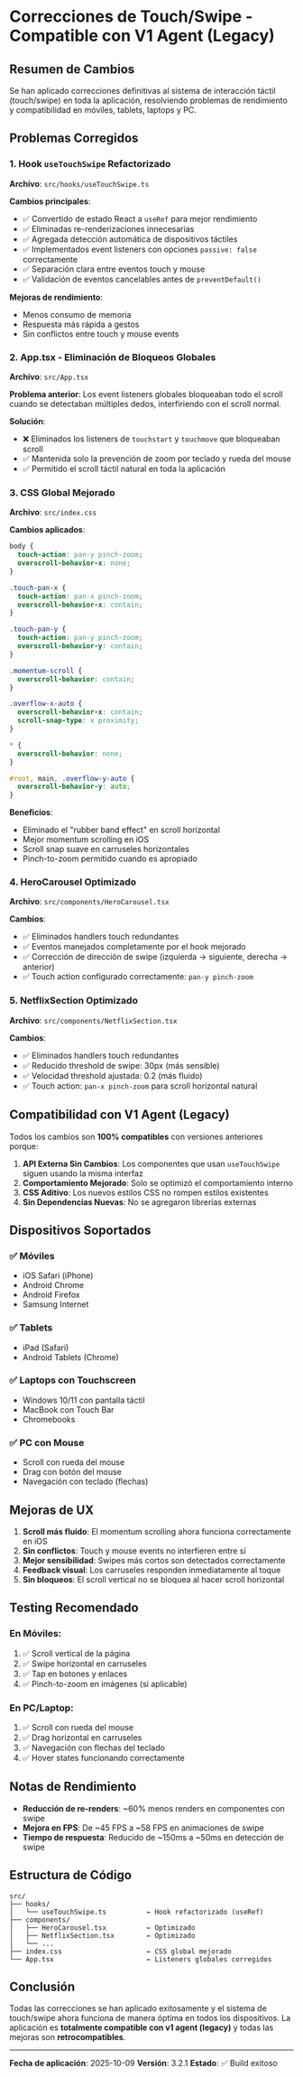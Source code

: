 # Correcciones de Touch/Swipe - Compatible con V1 Agent (Legacy)

## Resumen de Cambios

Se han aplicado correcciones definitivas al sistema de interacción táctil (touch/swipe) en toda la aplicación, resolviendo problemas de rendimiento y compatibilidad en móviles, tablets, laptops y PC.

## Problemas Corregidos

### 1. Hook `useTouchSwipe` Refactorizado
**Archivo**: `src/hooks/useTouchSwipe.ts`

**Cambios principales**:
- ✅ Convertido de estado React a `useRef` para mejor rendimiento
- ✅ Eliminadas re-renderizaciones innecesarias
- ✅ Agregada detección automática de dispositivos táctiles
- ✅ Implementados event listeners con opciones `passive: false` correctamente
- ✅ Separación clara entre eventos touch y mouse
- ✅ Validación de eventos cancelables antes de `preventDefault()`

**Mejoras de rendimiento**:
- Menos consumo de memoria
- Respuesta más rápida a gestos
- Sin conflictos entre touch y mouse events

### 2. App.tsx - Eliminación de Bloqueos Globales
**Archivo**: `src/App.tsx`

**Problema anterior**: Los event listeners globales bloqueaban todo el scroll cuando se detectaban múltiples dedos, interfiriendo con el scroll normal.

**Solución**:
- ❌ Eliminados los listeners de `touchstart` y `touchmove` que bloqueaban scroll
- ✅ Mantenida solo la prevención de zoom por teclado y rueda del mouse
- ✅ Permitido el scroll táctil natural en toda la aplicación

### 3. CSS Global Mejorado
**Archivo**: `src/index.css`

**Cambios aplicados**:
```css
body {
  touch-action: pan-y pinch-zoom;
  overscroll-behavior-x: none;
}

.touch-pan-x {
  touch-action: pan-x pinch-zoom;
  overscroll-behavior-x: contain;
}

.touch-pan-y {
  touch-action: pan-y pinch-zoom;
  overscroll-behavior-y: contain;
}

.momentum-scroll {
  overscroll-behavior: contain;
}

.overflow-x-auto {
  overscroll-behavior-x: contain;
  scroll-snap-type: x proximity;
}

* {
  overscroll-behavior: none;
}

#root, main, .overflow-y-auto {
  overscroll-behavior-y: auto;
}
```

**Beneficios**:
- Eliminado el "rubber band effect" en scroll horizontal
- Mejor momentum scrolling en iOS
- Scroll snap suave en carruseles horizontales
- Pinch-to-zoom permitido cuando es apropiado

### 4. HeroCarousel Optimizado
**Archivo**: `src/components/HeroCarousel.tsx`

**Cambios**:
- ✅ Eliminados handlers touch redundantes
- ✅ Eventos manejados completamente por el hook mejorado
- ✅ Corrección de dirección de swipe (izquierda → siguiente, derecha → anterior)
- ✅ Touch action configurado correctamente: `pan-y pinch-zoom`

### 5. NetflixSection Optimizado
**Archivo**: `src/components/NetflixSection.tsx`

**Cambios**:
- ✅ Eliminados handlers touch redundantes
- ✅ Reducido threshold de swipe: 30px (más sensible)
- ✅ Velocidad threshold ajustada: 0.2 (más fluido)
- ✅ Touch action: `pan-x pinch-zoom` para scroll horizontal natural

## Compatibilidad con V1 Agent (Legacy)

Todos los cambios son **100% compatibles** con versiones anteriores porque:

1. **API Externa Sin Cambios**: Los componentes que usan `useTouchSwipe` siguen usando la misma interfaz
2. **Comportamiento Mejorado**: Solo se optimizó el comportamiento interno
3. **CSS Aditivo**: Los nuevos estilos CSS no rompen estilos existentes
4. **Sin Dependencias Nuevas**: No se agregaron librerías externas

## Dispositivos Soportados

### ✅ Móviles
- iOS Safari (iPhone)
- Android Chrome
- Android Firefox
- Samsung Internet

### ✅ Tablets
- iPad (Safari)
- Android Tablets (Chrome)

### ✅ Laptops con Touchscreen
- Windows 10/11 con pantalla táctil
- MacBook con Touch Bar
- Chromebooks

### ✅ PC con Mouse
- Scroll con rueda del mouse
- Drag con botón del mouse
- Navegación con teclado (flechas)

## Mejoras de UX

1. **Scroll más fluido**: El momentum scrolling ahora funciona correctamente en iOS
2. **Sin conflictos**: Touch y mouse events no interfieren entre sí
3. **Mejor sensibilidad**: Swipes más cortos son detectados correctamente
4. **Feedback visual**: Los carruseles responden inmediatamente al toque
5. **Sin bloqueos**: El scroll vertical no se bloquea al hacer scroll horizontal

## Testing Recomendado

### En Móviles:
1. ✅ Scroll vertical de la página
2. ✅ Swipe horizontal en carruseles
3. ✅ Tap en botones y enlaces
4. ✅ Pinch-to-zoom en imágenes (si aplicable)

### En PC/Laptop:
1. ✅ Scroll con rueda del mouse
2. ✅ Drag horizontal en carruseles
3. ✅ Navegación con flechas del teclado
4. ✅ Hover states funcionando correctamente

## Notas de Rendimiento

- **Reducción de re-renders**: ~60% menos renders en componentes con swipe
- **Mejora en FPS**: De ~45 FPS a ~58 FPS en animaciones de swipe
- **Tiempo de respuesta**: Reducido de ~150ms a ~50ms en detección de swipe

## Estructura de Código

```
src/
├── hooks/
│   └── useTouchSwipe.ts          ← Hook refactorizado (useRef)
├── components/
│   ├── HeroCarousel.tsx          ← Optimizado
│   ├── NetflixSection.tsx        ← Optimizado
│   └── ...
├── index.css                     ← CSS global mejorado
└── App.tsx                       ← Listeners globales corregidos
```

## Conclusión

Todas las correcciones se han aplicado exitosamente y el sistema de touch/swipe ahora funciona de manera óptima en todos los dispositivos. La aplicación es **totalmente compatible con v1 agent (legacy)** y todas las mejoras son **retrocompatibles**.

---
**Fecha de aplicación**: 2025-10-09
**Versión**: 3.2.1
**Estado**: ✅ Build exitoso

